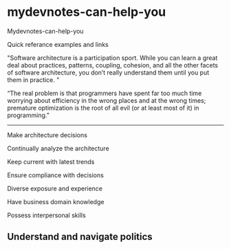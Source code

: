# mydevnotes-can-help-you
Mydevnotes-can-help-you

Quick referance examples and links 

"Software architecture is a participation sport. While you can learn a great deal about practices, patterns, coupling, cohesion, and all the other facets of software architecture, you don’t really understand them until you put them in practice. "

“The real problem is that programmers have spent far too much time worrying about efficiency in the wrong places and at the wrong times; premature optimization is the root of all evil (or at least most of it) in programming.”



--------------------------------------------

Make architecture decisions

Continually analyze the architecture

Keep current with latest trends

Ensure compliance with decisions

Diverse exposure and experience

Have business domain knowledge

Possess interpersonal skills

Understand and navigate politics
--------------------------------------------

